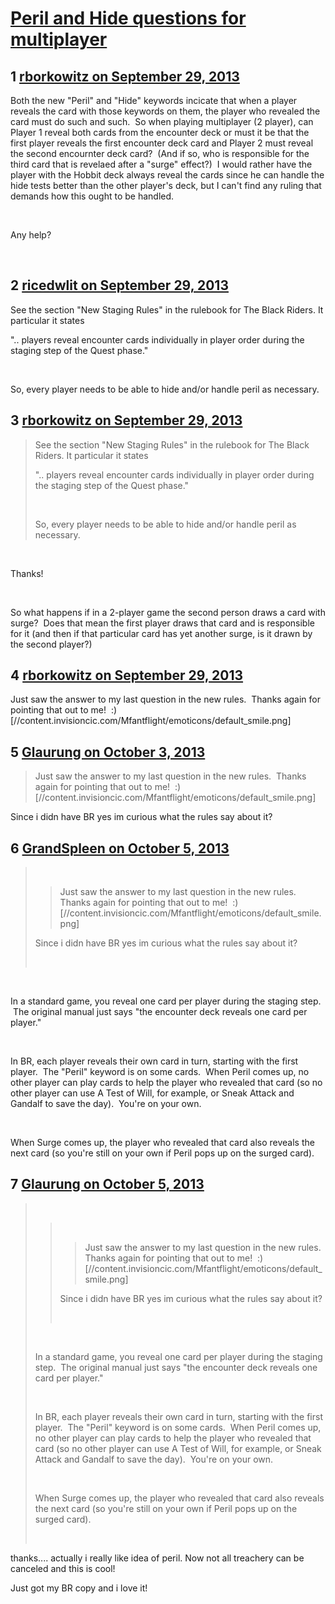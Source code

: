 # [Peril and Hide questions for multiplayer](https://community.fantasyflightgames.com/topic/91248-peril-and-hide-questions-for-multiplayer/)

## 1 [rborkowitz on September 29, 2013](https://community.fantasyflightgames.com/topic/91248-peril-and-hide-questions-for-multiplayer/?do=findComment&comment=877701)

Both the new "Peril" and "Hide" keywords incicate that when a player reveals the card with those keywords on them, the player who revealed the card must do such and such.  So when playing multiplayer (2 player), can Player 1 reveal both cards from the encounter deck or must it be that the first player reveals the first encounter deck card and Player 2 must reveal the second encournter deck card?  (And if so, who is responsible for the third card that is revelaed after a "surge" effect?)  I would rather have the player with the Hobbit deck always reveal the cards since he can handle the hide tests better than the other player's deck, but I can't find any ruling that demands how this ought to be handled.

 

Any help?

 

## 2 [ricedwlit on September 29, 2013](https://community.fantasyflightgames.com/topic/91248-peril-and-hide-questions-for-multiplayer/?do=findComment&comment=877711)

See the section "New Staging Rules" in the rulebook for The Black Riders. It particular it states 

".. players reveal encounter cards individually in player order during the staging step of the Quest phase."

 

So, every player needs to be able to hide and/or handle peril as necessary.

## 3 [rborkowitz on September 29, 2013](https://community.fantasyflightgames.com/topic/91248-peril-and-hide-questions-for-multiplayer/?do=findComment&comment=877741)

> See the section "New Staging Rules" in the rulebook for The Black Riders. It particular it states 
> 
> ".. players reveal encounter cards individually in player order during the staging step of the Quest phase."
> 
>  
> 
> So, every player needs to be able to hide and/or handle peril as necessary.

 

Thanks!

 

So what happens if in a 2-player game the second person draws a card with surge?  Does that mean the first player draws that card and is responsible for it (and then if that particular card has yet another surge, is it drawn by the second player?)

## 4 [rborkowitz on September 29, 2013](https://community.fantasyflightgames.com/topic/91248-peril-and-hide-questions-for-multiplayer/?do=findComment&comment=877744)

Just saw the answer to my last question in the new rules.  Thanks again for pointing that out to me!  :) [//content.invisioncic.com/Mfantflight/emoticons/default_smile.png]

## 5 [Glaurung on October 3, 2013](https://community.fantasyflightgames.com/topic/91248-peril-and-hide-questions-for-multiplayer/?do=findComment&comment=880486)

> Just saw the answer to my last question in the new rules.  Thanks again for pointing that out to me!  :) [//content.invisioncic.com/Mfantflight/emoticons/default_smile.png]

Since i didn have BR yes im curious what the rules say about it?

## 6 [GrandSpleen on October 5, 2013](https://community.fantasyflightgames.com/topic/91248-peril-and-hide-questions-for-multiplayer/?do=findComment&comment=881972)

>  
> 
> > Just saw the answer to my last question in the new rules.  Thanks again for pointing that out to me!  :) [//content.invisioncic.com/Mfantflight/emoticons/default_smile.png]
> 
> Since i didn have BR yes im curious what the rules say about it?
> 
>  

 

In a standard game, you reveal one card per player during the staging step.  The original manual just says "the encounter deck reveals one card per player."

 

In BR, each player reveals their own card in turn, starting with the first player.  The "Peril" keyword is on some cards.  When Peril comes up, no other player can play cards to help the player who revealed that card (so no other player can use A Test of Will, for example, or Sneak Attack and Gandalf to save the day).  You're on your own.

 

When Surge comes up, the player who revealed that card also reveals the next card (so you're still on your own if Peril pops up on the surged card).

## 7 [Glaurung on October 5, 2013](https://community.fantasyflightgames.com/topic/91248-peril-and-hide-questions-for-multiplayer/?do=findComment&comment=882163)

>  
> 
> >  
> > 
> > > Just saw the answer to my last question in the new rules.  Thanks again for pointing that out to me!  :) [//content.invisioncic.com/Mfantflight/emoticons/default_smile.png]
> > 
> > Since i didn have BR yes im curious what the rules say about it?
> > 
> >  
> 
>  
> 
> In a standard game, you reveal one card per player during the staging step.  The original manual just says "the encounter deck reveals one card per player."
> 
>  
> 
> In BR, each player reveals their own card in turn, starting with the first player.  The "Peril" keyword is on some cards.  When Peril comes up, no other player can play cards to help the player who revealed that card (so no other player can use A Test of Will, for example, or Sneak Attack and Gandalf to save the day).  You're on your own.
> 
>  
> 
> When Surge comes up, the player who revealed that card also reveals the next card (so you're still on your own if Peril pops up on the surged card).
> 
>  

thanks.... actually i really like idea of peril. Now not all treachery can be canceled and this is cool! 

Just got my BR copy and i love it!

